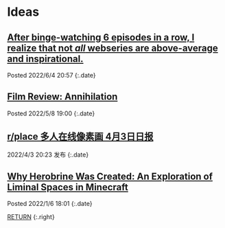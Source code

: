 # Ideas

## [After binge-watching 6 episodes in a row, I realize that not *all* webseries are above-average and inspirational.](/ideas/end-of-the-f---king-world-review)

Posted 2022/6/4 20:57
{:.date}

## [Film Review: Annihilation](/ideas/annihilation-review)

Posted 2022/5/8 19:00
{:.date}

## [r/place 多人在线像素画 4月3日日报](/ideas/rplace_20220403)

2022/4/3 20:23 发布
{:.date}

## [Why Herobrine Was Created: An Exploration of Liminal Spaces in Minecraft](/ideas/herobrine)

Posted 2022/1/6 18:01
{:.date}

[RETURN](/)
{:.right}
